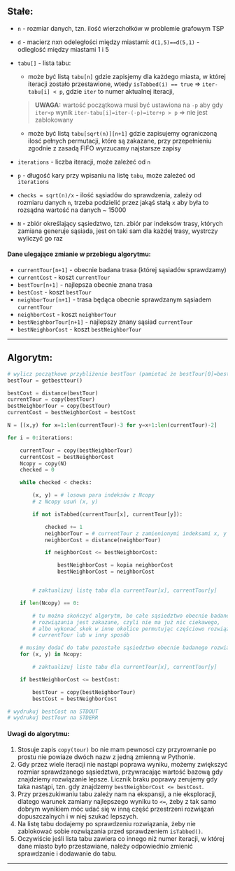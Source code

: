 ## Stałe: ##

- `n` - rozmiar danych, tzn. ilość wierzchołków w problemie grafowym TSP
- `d` - macierz nxn odeległości między miastami: `d(1,5)==d(5,1)` - odleglość między miastami 1 i 5
- `tabu[]` - lista tabu:
    - może być listą `tabu[n]` gdzie zapisjemy dla każdego miasta, w której iteracji zostało przestawione, wtedy `isTabbed(i) == true` => `iter-tabu[i] < p`, gdzie `iter` to numer aktualnej iteracji,
    > **UWAGA:** wartość początkowa musi być ustawiona na `-p` aby gdy `iter<p` wynik `iter-tabu[i]=iter-(-p)=iter+p > p` => nie jest zablokowany

    - może być listą `tabu[sqrt(n)][n+1]` gdzie zapisujemy ograniczoną ilosć pełnych permutacji, które są zakazane, przy przepełnieniu zgodnie z zasadą FIFO wyrzucamy najstarsze zapisy
- `iterations` - liczba iteracji, może zależeć od `n`
- `p` - długość kary przy wpisaniu na listę `tabu`, może zależeć od `iterations`
- `checks = sqrt(n)/x` - ilość sąsiadów do sprawdzenia, zależy od rozmiaru danych `n`, trzeba podzielić przez jakąś stałą `x` aby była to rozsądna wartość na danych ~ 15000
- `N` - zbiór określający sąsiedztwo, tzn. zbiór par indeksów trasy, których zamiana generuje sąsiada, jest on taki sam dla każdej trasy, wystrczy wyliczyć go raz

#### Dane ulegające zmianie w przebiegu algorytmu: ####

- `currentTour[n+1]` - obecnie badana trasa (której sąsiadów sprawdzamy)
- `currentCost` - koszt `currentTour`
- `bestTour[n+1]` - najlepsza obecnie znana trasa
- `bestCost` - koszt `bestTour`
- `neighborTour[n+1]` - trasa będąca obecnie sprawdzanym sąsiadem `currentTour`
- `neighborCost` - koszt `neighborTour`
- `bestNeighborTour[n+1]` - najlepszy znany sąsiad `currentTour`
- `bestNeighborCost` - koszt `bestNeighborTour`

---

## Algorytm: ##

```python
# wylicz początkowe przybliżenie bestTour (pamietać że bestTour[0]=bestTour[n]=1, bo zaczynamy i kończymy w pierwszym mieście)
bestTour = getbesttour()

bestCost = distance(bestTour)
currentTour = copy(bestTour)
bestNeighborTour = copy(bestTour)
currentCost = bestNeighborCost = bestCost

N = [(x,y) for x=1:len(currentTour)-3 for y=x+1:len(currentTour)-2]

for i = 0:iterations:

    currentTour = copy(bestNeighborTour)
    currentCost = bestNeighborCost
    Ncopy = copy(N)
    checked = 0

    while checked < checks:

        (x, y) = # losowa para indeksów z Ncopy
        # z Ncopy usuń (x, y)

        if not isTabbed(currentTour[x], currentTour[y]):

            checked += 1
            neighborTour = # currentTour z zamienionymi indeksami x, y
            neighborCost = distance(neighborTour)

            if neighborCost <= bestNeighborCost:

                bestNeighborCost = kopia neighborCost
                bestNeighborCost = neighborCost


        # zaktualizuj listę tabu dla currentTour[x], currentTour[y]

    if len(Ncopy) == 0:

        # tu można skończyć algorytm, bo całe sąsiedztwo obecnie badanego
        # rozwiązania jest zakazane, czyli nie ma już nic ciekawego,
        # albo wykonać skok w inne okolice permutując częściowo rozwiązanie
        # currentTour lub w inny sposób

    # musimy dodać do tabu pozostałe sąsiedztwo obecnie badanego rozwiazania
    for (x, y) in Ncopy:

        # zaktualizuj liste tabu dla currentTour[x], currentTour[y]

    if bestNeighborCost <= bestCost:

        bestTour = copy(bestNeighborTour)
        bestCost = bestNeighborCost

# wydrukuj bestCost na STDOUT
# wydrukuj bestTour na STDERR
```

#### Uwagi do algorytmu: ####

1. Stosuje zapis `copy(tour)` bo nie mam pewnosci czy przyrownanie po prostu nie powiaze dwóch nazw z jedną zmienną w Pythonie.
2. Gdy przez wiele iteracji nie nastąpi poprawa wyniku, możemy zwiększyć rozmiar sprawdzanego sąsiedztwa, przywracając wartość bazową gdy znajdziemy rozwiązanie lepsze. Licznik braku poprawy zerujemy gdy taka nastąpi, tzn. gdy znajdzemy `bestNeighborCost <= bestCost`.
3. Przy przeszukiwaniu tabu zależy nam na ekspansji, a nie eksploracji, dlatego warunek zamiany najlepszego wyniku to `<=`, żeby z tak samo dobrym wynikiem móc udać się w inną część przestrzeni rozwiązań dopuszczalnych i w niej szukać lepszych.
4. Na listę tabu dodajemy po sprawdzeniu rozwiązania, żeby nie zablokować sobie rozwiązania przed sprawdzeniem `isTabbed()`.
5. Oczywiście jeśli lista tabu zawiera co innego niż numer iteracji, w której dane miasto było przestawiane, należy odpowiednio zmienić sprawdzanie i dodawanie do tabu.

----
